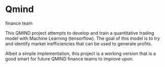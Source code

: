# Qmind
finance team

This QMIND project attempts to develop and train a quantitative trading model with Machine Learning (tensorflow). 
The goal of this model is to try and identify market inefficiencies that can be used to generate profits.

Albeit a simple implementation, this project is a working version that is a good smart for future QMIND finance teams to improve upon.
